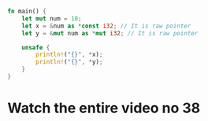 ```rust
fn main() {
    let mut num = 10;
    let x = &num as *const i32; // It is raw pointer
    let y = &mut num as *mut i32; // It is raw pointer

    unsafe {
        println!("{}", *x);
        println!("{}", *y);
    }
}
```
# Watch the entire video no 38
